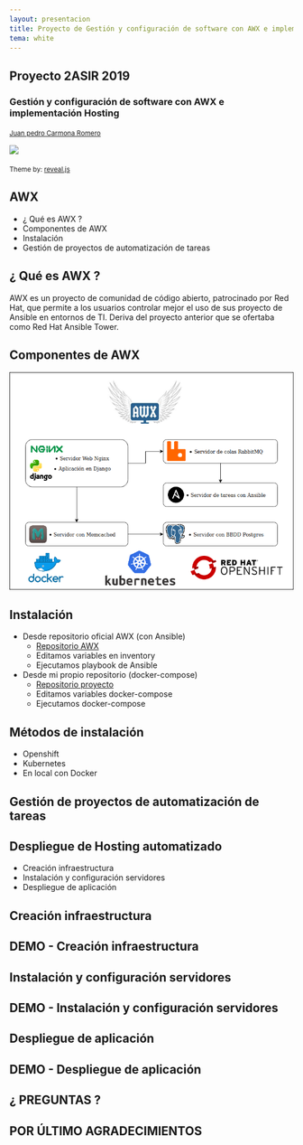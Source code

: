 ```yaml
---
layout: presentacion
title: Proyecto de Gestión y configuración de software con AWX e implementación Hosting
tema: white
---
```

<section>
	<h2>Proyecto 2ASIR 2019</h2>
	<h3>Gestión y configuración de software con AWX e implementación Hosting</h3>
		<small>
		<a href="https://jpcarmona.github.io/web/">Juan pedro Carmona Romero</a>
		</small>
	<p>
		<a href="http://creativecommons.org/licenses/by-sa/3.0/">
		<img class="plain" src="img/cc_by_sa.png" width="100px" border="0"/></a>
	</p>
	<p><small>Theme by: <a href="http://lab.hakim.se/reveal-js/#/">reveal.js</a></small></p>
</section>

<section>

  <section>
  <h2>AWX</h2>
  <ul>
   <li>¿ Qué es AWX ?</li>
   <li>Componentes de AWX</li>
   <li>Instalación</li>
   <li>Gestión de proyectos de automatización de tareas</li>
  </ul>
  </section>

  <section>
  <h2>¿ Qué es AWX ?</h2>
  <p>
AWX es un proyecto de comunidad de código abierto, patrocinado por Red Hat, que permite a los usuarios controlar mejor el uso de sus proyecto de Ansible en entornos de TI. Deriva del proyecto anterior que se ofertaba como Red Hat Ansible Tower.
  </p>
  </section>

  <section>
  <h2>Componentes de AWX</h2>
  <img src="img/diagrama_AWX.png">
  </section>

  <section>
    <h2>Instalación</h2>
    <ul>
      <li>Desde repositorio oficial AWX (con Ansible)
        <ul>
          <li><a href="https://github.com/ansible/awx">Repositorio AWX</a></li>
          <li>Editamos variables en inventory</li>
          <li>Ejecutamos playbook de Ansible</li>
        </ul>
      </li>
      <li>Desde mi propio repositorio (docker-compose)
        <ul>
          <li><a href="https://github.com/jpcarmona/proyectoawx/tree/master/awxcompose">Repositorio proyecto</a></li>
          <li>Editamos variables docker-compose</li>
          <li>Ejecutamos docker-compose</li>
        </ul>
      </li>
    </ul>
  </section>

  <section>
  <h2>Métodos de instalación</h2>
  <ul>
    <li>Openshift</li>
    <li>Kubernetes</li>
    <li>En local con Docker</li>
  </ul>
  </section>

  <section>
  <h2>Gestión de proyectos de automatización de tareas</h2>
  <p>
    
  </p>
  </section>

</section>


<section>

  <section>
  <h2>Despliegue de Hosting automatizado</h2>
  <ul>
   <li>Creación infraestructura</li>
   <li>Instalación y configuración servidores</li>
   <li>Despliegue de aplicación</li>
  </ul>
  </section>

  <section data-background="img/hosting.png">
  </section>

  <section>
  <h2>Creación infraestructura</h2>
  <p>
    
  </p>
  </section>

  <section>
  <h2>DEMO - Creación infraestructura</h2>
  </section>

  <section>
  <h2>Instalación y configuración servidores</h2>
  <p>
    
  </p>
  </section>

  <section>
  <h2>DEMO - Instalación y configuración servidores</h2>
  </section>

  <section>
  <h2>Despliegue de aplicación</h2>
  <p>
    
  </p>
  </section>

  <section>
  <h2>DEMO - Despliegue de aplicación</h2>
  </section>

</section>

<section>

  <section>
  <h2>¿ PREGUNTAS ?</h2>
  </section>

  <section>
  <h2>POR ÚLTIMO AGRADECIMIENTOS</h2>
  </section>


</section>
